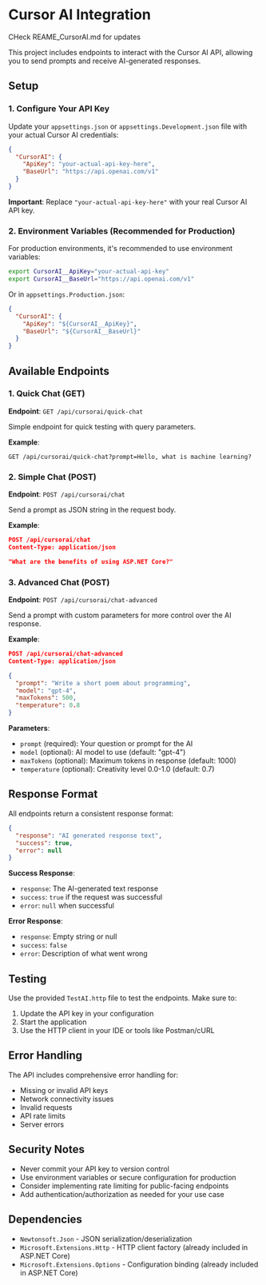 # Cursor AI Integration

CHeck REAME_CursorAI.md for updates 

This project includes endpoints to interact with the Cursor AI API, allowing you to send prompts and receive AI-generated responses.

## Setup

### 1. Configure Your API Key

Update your `appsettings.json` or `appsettings.Development.json` file with your actual Cursor AI credentials:

```json
{
  "CursorAI": {
    "ApiKey": "your-actual-api-key-here",
    "BaseUrl": "https://api.openai.com/v1"
  }
}
```

**Important**: Replace `"your-actual-api-key-here"` with your real Cursor AI API key.

### 2. Environment Variables (Recommended for Production)

For production environments, it's recommended to use environment variables:

```bash
export CursorAI__ApiKey="your-actual-api-key"
export CursorAI__BaseUrl="https://api.openai.com/v1"
```

Or in `appsettings.Production.json`:
```json
{
  "CursorAI": {
    "ApiKey": "${CursorAI__ApiKey}",
    "BaseUrl": "${CursorAI__BaseUrl}"
  }
}
```

## Available Endpoints

### 1. Quick Chat (GET)
**Endpoint**: `GET /api/cursorai/quick-chat`

Simple endpoint for quick testing with query parameters.

**Example**:
```
GET /api/cursorai/quick-chat?prompt=Hello, what is machine learning?
```

### 2. Simple Chat (POST)
**Endpoint**: `POST /api/cursorai/chat`

Send a prompt as JSON string in the request body.

**Example**:
```json
POST /api/cursorai/chat
Content-Type: application/json

"What are the benefits of using ASP.NET Core?"
```

### 3. Advanced Chat (POST)
**Endpoint**: `POST /api/cursorai/chat-advanced`

Send a prompt with custom parameters for more control over the AI response.

**Example**:
```json
POST /api/cursorai/chat-advanced
Content-Type: application/json

{
  "prompt": "Write a short poem about programming",
  "model": "gpt-4",
  "maxTokens": 500,
  "temperature": 0.8
}
```

**Parameters**:
- `prompt` (required): Your question or prompt for the AI
- `model` (optional): AI model to use (default: "gpt-4")
- `maxTokens` (optional): Maximum tokens in response (default: 1000)
- `temperature` (optional): Creativity level 0.0-1.0 (default: 0.7)

## Response Format

All endpoints return a consistent response format:

```json
{
  "response": "AI generated response text",
  "success": true,
  "error": null
}
```

**Success Response**:
- `response`: The AI-generated text response
- `success`: `true` if the request was successful
- `error`: `null` when successful

**Error Response**:
- `response`: Empty string or null
- `success`: `false`
- `error`: Description of what went wrong

## Testing

Use the provided `TestAI.http` file to test the endpoints. Make sure to:

1. Update the API key in your configuration
2. Start the application
3. Use the HTTP client in your IDE or tools like Postman/cURL

## Error Handling

The API includes comprehensive error handling for:
- Missing or invalid API keys
- Network connectivity issues
- Invalid requests
- API rate limits
- Server errors

## Security Notes

- Never commit your API key to version control
- Use environment variables or secure configuration for production
- Consider implementing rate limiting for public-facing endpoints
- Add authentication/authorization as needed for your use case

## Dependencies

- `Newtonsoft.Json` - JSON serialization/deserialization
- `Microsoft.Extensions.Http` - HTTP client factory (already included in ASP.NET Core)
- `Microsoft.Extensions.Options` - Configuration binding (already included in ASP.NET Core)
